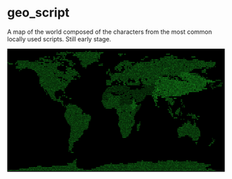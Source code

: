 # geo_script
A map of the world composed of the characters from the most common locally used scripts. Still early stage.

![alt text](https://github.com/Laurence-Cullen/geo_script/blob/master/outputs/letter_world_all_scripts.png)
